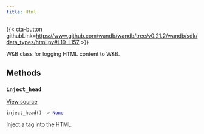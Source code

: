 ```yaml
---
title: Html
---
```


{{< cta-button githubLink=https://www.github.com/wandb/wandb/tree/v0.21.2/wandb/sdk/data_types/html.py#L19-L157 >}}

W&B class for logging HTML content to W&B.

## Methods

### `inject_head`

[View source](https://www.github.com/wandb/wandb/tree/v0.21.2/wandb/sdk/data_types/html.py#L89-L108)

```python
inject_head() -> None
```

Inject a <head> tag into the HTML.

<!-- lazydoc-ignore: internal -->
